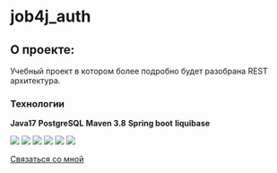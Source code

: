 # job4j_auth
## О проекте:
Учебный проект в котором более подробно будет разобрана REST архитектура.

### Технологии

__Java17__
__PostgreSQL__
__Maven 3.8__
__Spring boot__
__liquibase__

![](https://img.shields.io/badge/Spring%20Boot-green) ![](https://img.shields.io/badge/Thymeleaf-green)
![](https://img.shields.io/badge/Bootstrap-violet) ![](https://img.shields.io/badge/Liquibase-red)
![](https://img.shields.io/badge/Sql2o-blue) ![](https://img.shields.io/badge/PostgreSQL-blue)

[Связаться со мной](https://t.me/BeerMaster93)